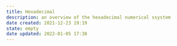 ```yaml
---
title: Hexadecimal
description: an overview of the hexadecimal numerical ssystem
date created: 2021-12-23 19:19
state: empty
date updated: 2022-01-05 17:38
---
```

